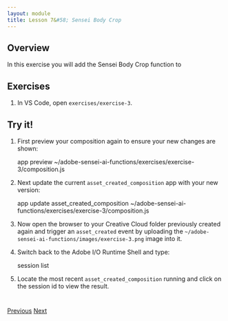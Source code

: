 ```yaml
---
layout: module
title: Lesson 7&#58; Sensei Body Crop
---
```


## Overview
In this exercise you will add the Sensei Body Crop function to 

## Exercises
1. In VS Code, open `exercises/exercise-3`. 


## Try it!
1. First preview your composition again to ensure your new changes are shown:

    app preview ~/adobe-sensei-ai-functions/exercises/exercise-3/composition.js

2. Next update the current `asset_created_composition` app with your new version:

    app update asset_created_composition ~/adobe-sensei-ai-functions/exercises/exercise-3/composition.js

3. Now open the browser to your Creative Cloud folder previously created again and trigger an `asset_created` event by uploading the `~/adobe-sensei-ai-functions/images/exercise-3.png` image into it.

5. Switch back to the Adobe I/O Runtime Shell and type:

      session list

6. Locate the most recent `asset_created_composition` running and click on the session id to view the result.


<div class="row" style="margin-top:40px;">
<div class="col-sm-12">
<a href="lesson6.html" class="btn btn-default"><i class="glyphicon glyphicon-chevron-left"></i> Previous</a>
<a href="lesson8.html" class="btn btn-default pull-right">Next <i class="glyphicon
glyphicon-chevron-right"></i></a>
</div>
</div>

